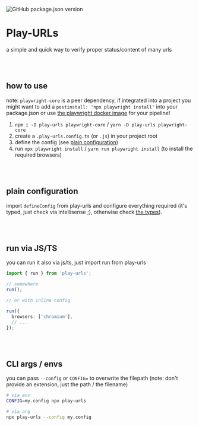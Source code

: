 ![GitHub package.json version](https://img.shields.io/github/package-json/v/steve-py96/play-urls?style=flat-square&color=000000)

# Play-URLs

a simple and quick way to verify proper status/content of many urls

<br />
<br />

## how to use

note: `playwright-core` is a peer dependency, if integrated into a project you might want to add a `postinstall: 'npx playwright install'` into your package.json or use [the playwright docker image](https://playwright.dev/docs/docker) for your pipeline!

1. `npm i -D play-urls playwright-core` / `yarn -D play-urls playwright-core`
2. create a `.play-urls.config.ts` (or `.js`) in your project root
3. define the config (see [plain configuration](#plain-configuration))
4. run `npx playwright install` / `yarn run playwright install` (to install the required browsers)

<br />
<br />

## plain configuration

import `defineConfig` from play-urls and configure everything required (it's typed, just check via intellisense ;), otherwise check [the types](src/types.ts)).

<br />
<br />

## run via JS/TS

you can run it also via js/ts, just import run from play-urls

```ts
import { run } from 'play-urls';

// somewhere
run();

// or with inline config

run({
  browsers: ['chromium'],
  // ...
});
```

<br />
<br />

## CLI args / envs

you can pass `--config` or `CONFIG=` to overwrite the filepath (note: don't provide an extension, just the path / the filename)

```sh
# via env
CONFIG=my.config npx play-urls

# via arg
npx play-urls --config my.config
```
